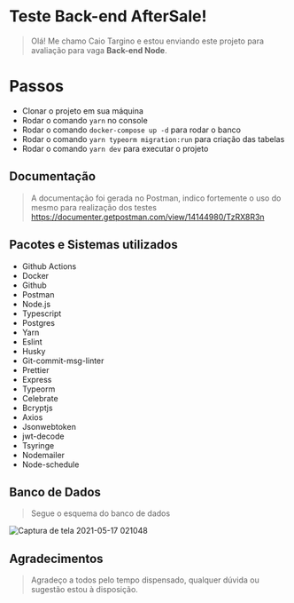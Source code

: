 # Teste Back-end AfterSale!

>Olá! Me chamo Caio Targino e estou enviando este projeto para avaliação para vaga **Back-end Node**.


# Passos

- Clonar o projeto em sua máquina
- Rodar o comando ``yarn`` no console
- Rodar o comando ``docker-compose up -d`` para rodar o banco
- Rodar o comando ``yarn typeorm migration:run`` para criação das tabelas
- Rodar o comando ``yarn dev`` para executar o projeto

## Documentação

>A documentação foi gerada no Postman, indico fortemente o uso do mesmo para realização dos testes
>https://documenter.getpostman.com/view/14144980/TzRX8R3n

## Pacotes e Sistemas utilizados
- Github Actions
- Docker
- Github
- Postman
- Node.js
- Typescript
- Postgres
- Yarn
- Eslint
- Husky
- Git-commit-msg-linter
- Prettier
- Express
- Typeorm
- Celebrate
- Bcryptjs
- Axios
- Jsonwebtoken
- jwt-decode
- Tsyringe
- Nodemailer
- Node-schedule

## Banco de Dados
>Segue o esquema do banco de dados

![Captura de tela 2021-05-17 021048](https://user-images.githubusercontent.com/19331255/118435462-64b74400-b6b5-11eb-89b9-100b14317e31.png)


## Agradecimentos
>Agradeço a todos pelo tempo dispensado, qualquer dúvida ou sugestão estou à disposição.
